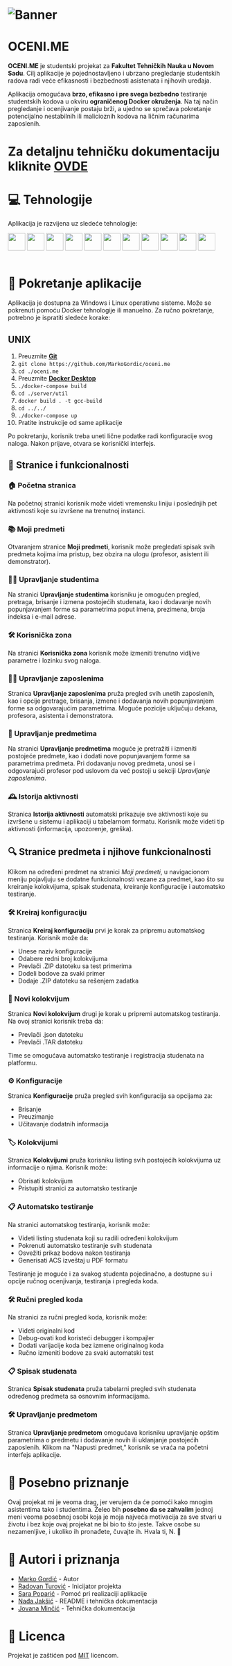 # ![Banner](./assets/banner.png)

#  OCENI.ME

**OCENI.ME** je studentski projekat za **Fakultet Tehničkih Nauka u Novom Sadu**. Cilj aplikacije je pojednostavljeno i ubrzano pregledanje studentskih radova radi veće efikasnosti i bezbednosti asistenata i njihovih uređaja.

Aplikacija omogućava **brzo, efikasno i pre svega bezbedno** testiranje studentskih kodova u okviru **ograničenog Docker okruženja**. Na taj način pregledanje i ocenjivanje postaju brži, a ujedno se sprečava pokretanje potencijalno nestabilnih ili malicioznih kodova na ličnim računarima zaposlenih.

# Za detaljnu tehničku dokumentaciju kliknite <a href="./docs.md">OVDE</a>

# 💻 Tehnologije

Aplikacija je razvijena uz sledeće tehnologije:
<div style="display:inline-block">
    <img src="https://user-images.githubusercontent.com/25181517/192108891-d86b6220-e232-423a-bf5f-90903e6887c3.png" width="40px" height="40px">
    <img src="https://user-images.githubusercontent.com/25181517/192158954-f88b5814-d510-4564-b285-dff7d6400dad.png" width="40px" height="40px">
    <img src="https://user-images.githubusercontent.com/25181517/183898674-75a4a1b1-f960-4ea9-abcb-637170a00a75.png" width="40px" height="40px">
    <img src="https://user-images.githubusercontent.com/25181517/117447155-6a868a00-af3d-11eb-9cfe-245df15c9f3f.png" width="40px" height="40px">
    <img src="https://user-images.githubusercontent.com/25181517/183897015-94a058a6-b86e-4e42-a37f-bf92061753e5.png" width="40px" height="40px">
    <img src="https://user-images.githubusercontent.com/25181517/121401671-49102800-c959-11eb-9f6f-74d49a5e1774.png" width="40px" height="40px">
    <img src="https://user-images.githubusercontent.com/25181517/183568594-85e280a7-0d7e-4d1a-9028-c8c2209e073c.png" width="40px" height="40px">
    <img src="https://user-images.githubusercontent.com/25181517/183859966-a3462d8d-1bc7-4880-b353-e2cbed900ed6.png" width="40px" height="40px">
    <img src="https://user-images.githubusercontent.com/25181517/183423507-c056a6f9-1ba8-4312-a350-19bcbc5a8697.png" width="40px" height="40px">
    <img src="https://user-images.githubusercontent.com/25181517/183896128-ec99105a-ec1a-4d85-b08b-1aa1620b2046.png" width="40px" height="40px">
    <img src="https://user-images.githubusercontent.com/25181517/117207330-263ba280-adf4-11eb-9b97-0ac5b40bc3be.png" width="40px" height="40px">
<br><br>
</div>

# 🚀 Pokretanje aplikacije

Aplikacija je dostupna za Windows i Linux operativne sisteme. Može se pokrenuti pomoću Docker tehnologije ili manuelno. Za ručno pokretanje, potrebno je ispratiti sledeće korake:

## UNIX

1. Preuzmite [**Git**](https://git-scm.com/downloads)
2. `git clone https://github.com/MarkoGordic/oceni.me`
3. `cd ./oceni.me`
4. Preuzmite [**Docker Desktop**](https://www.docker.com/products/docker-desktop/)  
5. `./docker-compose build`
6. `cd ./server/util`
7. `docker build . -t gcc-build`
8. `cd ../../`
9. `./docker-compose up`
10. Pratite instrukcije od same aplikacije

Po pokretanju, korisnik treba uneti lične podatke radi konfiguracije svog naloga. Nakon prijave, otvara se korisnički interfejs.

## 📑 Stranice i funkcionalnosti

### 🏠 Početna stranica

Na početnoj stranici korisnik može videti vremensku liniju i poslednjih pet aktivnosti koje su izvršene na trenutnoj instanci.

### 📚 Moji predmeti

Otvaranjem stranice **Moji predmeti**, korisnik može pregledati spisak svih predmeta kojima ima pristup, bez obzira na ulogu (profesor, asistent ili demonstrator).

### 👩‍🎓 Upravljanje studentima

Na stranici **Upravljanje studentima** korisniku je omogućen pregled, pretraga, brisanje i izmena postojećih studenata, kao i dodavanje novih popunjavanjem forme sa parametrima poput imena, prezimena, broja indeksa i e-mail adrese.

### 🛠️ Korisnička zona

Na stranici **Korisnička zona** korisnik može izmeniti trenutno vidljive parametre i lozinku svog naloga.

### 👨‍💼 Upravljanje zaposlenima

Stranica **Upravljanje zaposlenima** pruža pregled svih unetih zaposlenih, kao i opcije pretrage, brisanja, izmene i dodavanja novih popunjavanjem forme sa odgovarajućim parametrima. Moguće pozicije uključuju dekana, profesora, asistenta i demonstratora.

### 🏫 Upravljanje predmetima

Na stranici **Upravljanje predmetima** moguće je pretražiti i izmeniti postojeće predmete, kao i dodati nove popunjavanjem forme sa parametrima predmeta. Pri dodavanju novog predmeta, unosi se i odgovarajući profesor pod uslovom da već postoji u sekciji *Upravljanje zaposlenima*.

### 🕰️ Istorija aktivnosti

Stranica **Istorija aktivnosti** automatski prikazuje sve aktivnosti koje su izvršene u sistemu i aplikaciji u tabelarnom formatu. Korisnik može videti tip aktivnosti (informacija, upozorenje, greška).

## 🔍 Stranice predmeta i njihove funkcionalnosti

Klikom na određeni predmet na stranici *Moji predmeti*, u navigacionom meniju pojavljuju se dodatne funkcionalnosti vezane za predmet, kao što su kreiranje kolokvijuma, spisak studenata, kreiranje konfiguracije i automatsko testiranje.

### 🛠️ Kreiraj konfiguraciju

Stranica **Kreiraj konfiguraciju** prvi je korak za pripremu automatskog testiranja. Korisnik može da:

- Unese naziv konfiguracije
- Odabere redni broj kolokvijuma
- Prevlači .ZIP datoteku sa test primerima
- Dodeli bodove za svaki primer
- Dodaje .ZIP datoteku sa rešenjem zadatka

### 📝 Novi kolokvijum

Stranica **Novi kolokvijum** drugi je korak u pripremi automatskog testiranja. Na ovoj stranici korisnik treba da:

- Prevlači .json datoteku
- Prevlači .TAR datoteku

Time se omogućava automatsko testiranje i registracija studenata na platformu.

### ⚙️ Konfiguracije

Stranica **Konfiguracije** pruža pregled svih konfiguracija sa opcijama za:

- Brisanje
- Preuzimanje
- Učitavanje dodatnih informacija

### 🏷️ Kolokvijumi

Stranica **Kolokvijumi** pruža korisniku listing svih postojećih kolokvijuma uz informacije o njima. Korisnik može:

- Obrisati kolokvijum
- Pristupiti stranici za automatsko testiranje

### 📋 Automatsko testiranje

Na stranici automatskog testiranja, korisnik može:

- Videti listing studenata koji su radili određeni kolokvijum
- Pokrenuti automatsko testiranje svih studenata
- Osvežiti prikaz bodova nakon testiranja
- Generisati ACS izveštaj u PDF formatu

Testiranje je moguće i za svakog studenta pojedinačno, a dostupne su i opcije ručnog ocenjivanja, testiranja i pregleda koda.

### 🛠️ Ručni pregled koda

Na stranici za ručni pregled koda, korisnik može:

- Videti originalni kod
- Debug-ovati kod koristeći debugger i kompajler
- Dodati varijacije koda bez izmene originalnog koda
- Ručno izmeniti bodove za svaki automatski test

### 📋 Spisak studenata

Stranica **Spisak studenata** pruža tabelarni pregled svih studenata određenog predmeta sa osnovnim informacijama.

### 🛠️ Upravljanje predmetom

Stranica **Upravljanje predmetom** omogućava korisniku upravljanje opštim parametrima o predmetu i dodavanje novih ili uklanjanje postojećih zaposlenih. Klikom na "Napusti predmet," korisnik se vraća na početni interfejs aplikacije.

# 💙 Posebno priznanje

Ovaj projekat mi je veoma drag, jer verujem da će pomoći kako mnogim asistentima tako i studentima. Želeo bih **posebno da se zahvalim** jednoj meni veoma posebnoj osobi koja je moja najveća motivacija za sve stvari u životu i bez koje ovaj projekat ne bi bio to što jeste. Takve osobe su nezamenljive, i ukoliko ih pronađete, čuvajte ih. Hvala ti, N. 💙


# 👥 Autori i priznanja

+ [Marko Gordić](https://github.com/MarkoGordic) - Autor  
+ [Radovan Turović]() - Inicijator projekta  
+ [Sara Poparić]() - Pomoć pri realizaciji aplikacije  
+ [Nađa Jakšić]() - README i tehnička dokumentacija
+ [Jovana Minčić]() - Tehnička dokumentacija

# 📜 Licenca

Projekat je zaštićen pod [MIT](https://choosealicense.com/licenses/mit/) licencom.
